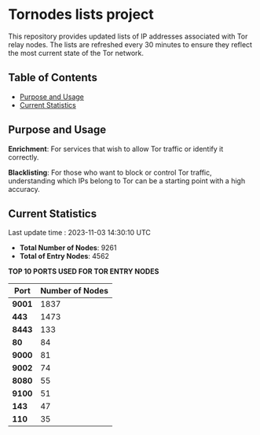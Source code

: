 # Tornodes lists project

This repository provides updated lists of IP addresses associated with Tor relay nodes. The lists are refreshed every 30 minutes to ensure they reflect the most current state of the Tor network.

## Table of Contents

- [Purpose and Usage](#purpose-and-usage)
- [Current Statistics](#current-statistics)


## Purpose and Usage

**Enrichment**: For services that wish to allow Tor traffic or identify it correctly.

**Blacklisting**: For those who want to block or control Tor traffic, understanding which IPs belong to Tor can be a starting point with a high accuracy.

## Current Statistics

Last update time : 2023-11-03 14:30:10 UTC

- **Total Number of Nodes**: 9261
- **Total of Entry Nodes**: 4562

**TOP 10 PORTS USED FOR TOR ENTRY NODES**

| **Port** | **Number of Nodes** |
|------|-----------------|
| **9001**   | 1837  |
| **443**   | 1473  |
| **8443**   | 133  |
| **80**   | 84  |
| **9000**   | 81  |
| **9002**   | 74  |
| **8080**   | 55  |
| **9100**   | 51  |
| **143**   | 47  |
| **110**   | 35  |

